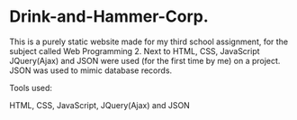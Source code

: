 # Drink-and-Hammer-Corp.

This is a purely static website made for my third school assignment, for the subject called Web Programming 2. Next to HTML, CSS, JavaScript JQuery(Ajax) and JSON were used (for the first time by me) on a project. JSON was used to mimic database records.

Tools used:

HTML, CSS, JavaScript, JQuery(Ajax) and JSON
